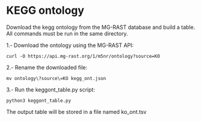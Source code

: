 # KEGG ontology

Download the kegg ontology from the MG-RAST database and build a table. All commands must be run in the same directory.

1.- Download the ontology using the MG-RAST API:
```
curl -O https://api.mg-rast.org/1/m5nr/ontology?source=KO
```

2.- Rename the downloaded file:
```
mv ontology\?source\=KO kegg_ont.json
```

3.- Run the keggont_table.py script:
```
python3 keggont_table.py
```

The output table will be stored in a file named ko_ont.tsv
